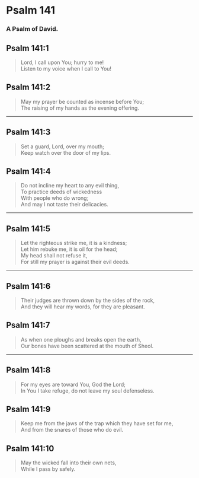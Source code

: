 # Psalm 141

### A Psalm of David.

## Psalm 141:1

> Lord, I call upon You; hurry to me!  
> Listen to my voice when I call to You!

## Psalm 141:2

> May my prayer be counted as incense before You;  
> The raising of my hands as the evening offering.

---

## Psalm 141:3

> Set a guard, Lord, over my mouth;  
> Keep watch over the door of my lips.

## Psalm 141:4

> Do not incline my heart to any evil thing,  
> To practice deeds of wickedness  
> With people who do wrong;  
> And may I not taste their delicacies.

---

## Psalm 141:5

> Let the righteous strike me, it is a kindness;  
> Let him rebuke me, it is oil for the head;  
> My head shall not refuse it,  
> For still my prayer is against their evil deeds.

---

## Psalm 141:6

> Their judges are thrown down by the sides of the rock,  
> And they will hear my words, for they are pleasant.

## Psalm 141:7

> As when one ploughs and breaks open the earth,  
> Our bones have been scattered at the mouth of Sheol.

---

## Psalm 141:8

> For my eyes are toward You, God the Lord;  
> In You I take refuge, do not leave my soul defenseless.

## Psalm 141:9

> Keep me from the jaws of the trap which they have set for me,  
> And from the snares of those who do evil.

## Psalm 141:10

> May the wicked fall into their own nets,  
> While I pass by safely.
